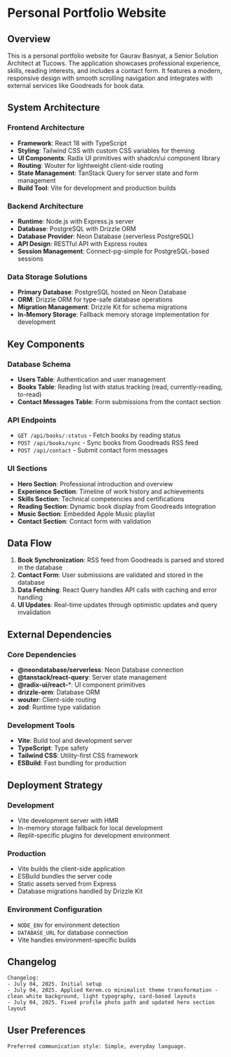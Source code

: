 # Personal Portfolio Website

## Overview

This is a personal portfolio website for Gaurav Basnyat, a Senior Solution Architect at Tucows. The application showcases professional experience, skills, reading interests, and includes a contact form. It features a modern, responsive design with smooth scrolling navigation and integrates with external services like Goodreads for book data.

## System Architecture

### Frontend Architecture
- **Framework**: React 18 with TypeScript
- **Styling**: Tailwind CSS with custom CSS variables for theming
- **UI Components**: Radix UI primitives with shadcn/ui component library
- **Routing**: Wouter for lightweight client-side routing
- **State Management**: TanStack Query for server state and form management
- **Build Tool**: Vite for development and production builds

### Backend Architecture
- **Runtime**: Node.js with Express.js server
- **Database**: PostgreSQL with Drizzle ORM
- **Database Provider**: Neon Database (serverless PostgreSQL)
- **API Design**: RESTful API with Express routes
- **Session Management**: Connect-pg-simple for PostgreSQL-based sessions

### Data Storage Solutions
- **Primary Database**: PostgreSQL hosted on Neon Database
- **ORM**: Drizzle ORM for type-safe database operations
- **Migration Management**: Drizzle Kit for schema migrations
- **In-Memory Storage**: Fallback memory storage implementation for development

## Key Components

### Database Schema
- **Users Table**: Authentication and user management
- **Books Table**: Reading list with status tracking (read, currently-reading, to-read)
- **Contact Messages Table**: Form submissions from the contact section

### API Endpoints
- `GET /api/books/:status` - Fetch books by reading status
- `POST /api/books/sync` - Sync books from Goodreads RSS feed
- `POST /api/contact` - Submit contact form messages

### UI Sections
- **Hero Section**: Professional introduction and overview
- **Experience Section**: Timeline of work history and achievements
- **Skills Section**: Technical competencies and certifications
- **Reading Section**: Dynamic book display from Goodreads integration
- **Music Section**: Embedded Apple Music playlist
- **Contact Section**: Contact form with validation

## Data Flow

1. **Book Synchronization**: RSS feed from Goodreads is parsed and stored in the database
2. **Contact Form**: User submissions are validated and stored in the database
3. **Data Fetching**: React Query handles API calls with caching and error handling
4. **UI Updates**: Real-time updates through optimistic updates and query invalidation

## External Dependencies

### Core Dependencies
- **@neondatabase/serverless**: Neon Database connection
- **@tanstack/react-query**: Server state management
- **@radix-ui/react-***: UI component primitives
- **drizzle-orm**: Database ORM
- **wouter**: Client-side routing
- **zod**: Runtime type validation

### Development Tools
- **Vite**: Build tool and development server
- **TypeScript**: Type safety
- **Tailwind CSS**: Utility-first CSS framework
- **ESBuild**: Fast bundling for production

## Deployment Strategy

### Development
- Vite development server with HMR
- In-memory storage fallback for local development
- Replit-specific plugins for development environment

### Production
- Vite builds the client-side application
- ESBuild bundles the server code
- Static assets served from Express
- Database migrations handled by Drizzle Kit

### Environment Configuration
- `NODE_ENV` for environment detection
- `DATABASE_URL` for database connection
- Vite handles environment-specific builds

## Changelog

```
Changelog:
- July 04, 2025. Initial setup
- July 04, 2025. Applied Kerem.co minimalist theme transformation - clean white background, light typography, card-based layouts
- July 04, 2025. Fixed profile photo path and updated hero section layout
```

## User Preferences

```
Preferred communication style: Simple, everyday language.
```